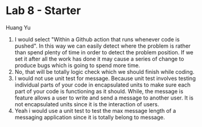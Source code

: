# Lab 8 - Starter
Huang Yu
1) I would select "Within a Github action that runs whenever code is pushed". In this way we can easily detect where the problem is rather than spend plenty of time in order to detect the problem position. If we set it after all the work has done it may cause a series of change to produce bugs which is going to spend more time. 
2) No, that will be totally logic check which we should finish while coding.
3) I would not use unit test for message. Because unit test involves testing individual parts of your code in encapsulated units to make sure each part of your code is functioning as it should. While, the message is feature allows a user to write and send a message to another user. It is not encapsulated units since it is the interaction of users.
4) Yeah i would use a unit test to test the max message length of a messaging application since it is totally belong to message.